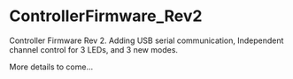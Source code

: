# ControllerFirmware_Rev2

Controller Firmware Rev 2.  Adding USB serial communication, Independent channel control for 3 LEDs, and 3 new modes.  

More details to come...
